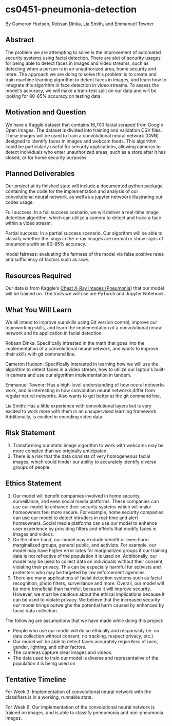 # cs0451-pneumonia-detection
By Cameron Hudson, Robsan Dinka, Lia Smith, and Emmanuel Towner

## Abstract

The problem we are attempting to solve is the improvement of automated security systems using facial detection. There are alot of security usages for being able to detect faces in images and video streams, such as detecting when a person is in an unauthorized area, home security and more. The approach we are doing to solve this problem is to create and train machine learning algorithm to detect faces in images, and learn how to integrate this algorithm in face detection in video streams. To assess the model's accuracy, we will make a train-test split on our data and  will be looking for 80-85% accuracy on testing data. 


## Motivation and Question

We have a Kaggle dataset that contains 16,700 facial scraped from Google Open Images. The dataset is divided into training and validation CSV files. These images will be used to train a convolutional neural network (CNN) designed to identify faces in images and webcam feeds. This algorithm could be particularly useful for security applications, allowing cameras to detect individuals who enter unauthorized areas, such as a store after it has closed, or for home security purposes.

## Planned Deliverables
Our project at its finished state will include a documented python package containing the code for the implementation and analysis of our convolutional neural network, as well as a jupyter netwoork illustrating our codes usage.

Full success: In a full success scenario, we will deliver a real-time image detection algorithm, which can utilize a camera to detect and trace a face within a video stream.

Partial success: In a partial success scenario. Our algorithm will be able to classify whether the lungs in the x-ray images are normal or show signs of pneumonia with an 80-85% accuracy.

model fairness: evaluating the fairness of the model via false positive rates and sufficiency of factors such as race.

## Resources Required

Our data is from Kaggle's [Chest X-Ray Images (Pneumonia)](https://www.kaggle.com/datasets/paultimothymooney/chest-xray-pneumonia) that our model will be trained on. The tools we will use are PyTorch and Jupyter Notebook.

## What You Will Learn

We all intend to improve our skills using Git version control, improve our teamworking skills, and learn the implementation of a convolutional neural network and its application in facial detection.

Robsan Dinka: Specifically intrested in the math that goes into the implementation of a convolutional neural network, and wants to improve their skills with git command line.

Cameron Hudson: Specifically interested in learning how we will use the algorithm to detect faces in a video stream, how to utilize our laptop's built-in camera and use our algorithm implementation in tandem. 

Emmanuel Towner: Has a high-level understanding of how neural networks work, and is interesting in how convolution neural networks differ from regular neural networks. Also wants to get better at the git command line.

Lia Smith: Has a little experience with convolutional layers but is very excited to work more with them in an unsupervised learning framework. Additionally, is excited in encoding video data. 

## Risk Statement

1. Transforming our static image algorithm to work with webcams may be more complex than we originally anticipated.  
2. There is a risk that the data consists of very homogeneous facial images, which could hinder our ability to accurately identify diverse groups of people 

## Ethics Statement
1. Our model will benefit companies involved in home security, surveillance, and even social media platforms. These companies can use our model to enhance their security systems which will make homeowners feel more secure. For example, home security companies can use our model to detect intruders in real-time and alert homeowners. Social media platforms can use our model to enhance user experience by providing filters and effects that modify faces in images and videos.
2. On the other hand, our model may exclude benefit or even harm marginalized groups, general public, and activists. For example, our model may have higher error rates for marginalized groups if our training data is not reflective of the population it is used on. Additionally, our model may be used to collect data on individuals without their consent, violating their privacy. This can be especially harmful for activists and protesters who may be targeted by law enforcement agencies.
3. There are many applications of facial detection systems such as facial recognition, photo filters, surveillance and more. Overall, our model will be more beneficial than harmful, because it will improve security. However, we must be cautious about the ethical implications because it can be used to violate privacy. We believe that the increased security our model brings outweighs the potential harm caused by enhanced by facial data collection. 

The following are assumptions that we have made while doing this project:
* People who use our model will do so ethically and responsibly (ie. no data collection without consent, no tracking, respect privacy, etc.)
* Our model will be able to detect faces accurately regardless of race, gender, lighting, and other factors.
* The cameras capture clear images and videos.
* The data used to train our model is diverse and representative of the population it is being used on




## Tentative Timeline
For Week 3: Implementation of convolutional neural network with the classifiers is in a working, runnable state.

For Week 6: Our implementation of the convolutional neural network is trained on images, and is able to classify peneumonia and non-pneumonia images.

